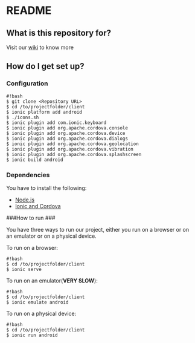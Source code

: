 # README #

## What is this repository for? ##
Visit our [wiki](https://bitbucket.org/jloureiro/ldso-grupo-3/wiki/Home) to know more


## How do I get set up? ##

### Configuration ###

```
#!bash
$ git clone <Repository URL>
$ cd /to/projectfolder/client
$ ionic platform add android
$ ./icons.sh
$ ionic plugin add com.ionic.keyboard
$ ionic plugin add org.apache.cordova.console
$ ionic plugin add org.apache.cordova.device
$ ionic plugin add org.apache.cordova.dialogs
$ ionic plugin add org.apache.cordova.geolocation
$ ionic plugin add org.apache.cordova.vibration
$ ionic plugin add org.apache.cordova.splashscreen
$ ionic build android
```

### Dependencies ###
You have to install the following:

* [Node.js](http://nodejs.org/)
* [Ionic and Cordova](http://ionicframework.com/getting-started/)

###How to run ###

You have three ways to run our project, either you run on a browser or on an emulator or on a physical device.

To run on a browser:
```
#!bash
$ cd /to/projectfolder/client
$ ionic serve
```

To run on an emulator(**VERY SLOW**):
```
#!bash
$ cd /to/projectfolder/client
$ ionic emulate android
```

To run on a physical device:
```
#!bash
$ cd /to/projectfolder/client
$ ionic run android
```
